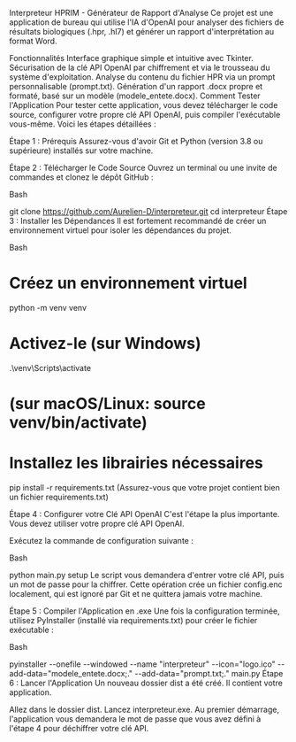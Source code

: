 Interpreteur HPRIM - Générateur de Rapport d'Analyse
Ce projet est une application de bureau qui utilise l'IA d'OpenAI pour analyser des fichiers de résultats biologiques (.hpr, .hl7) et générer un rapport d'interprétation au format Word.

Fonctionnalités
Interface graphique simple et intuitive avec Tkinter. 
Sécurisation de la clé API OpenAI par chiffrement et via le trousseau du système d'exploitation. 
Analyse du contenu du fichier HPR via un prompt personnalisable (prompt.txt). 
Génération d'un rapport .docx propre et formaté, basé sur un modèle (modele_entete.docx). 
Comment Tester l'Application
Pour tester cette application, vous devez télécharger le code source, configurer votre propre clé API OpenAI, puis compiler l'exécutable vous-même. Voici les étapes détaillées :

Étape 1 : Prérequis
Assurez-vous d'avoir Git et Python (version 3.8 ou supérieure) installés sur votre machine.

Étape 2 : Télécharger le Code Source
Ouvrez un terminal ou une invite de commandes et clonez le dépôt GitHub :

Bash

git clone https://github.com/Aurelien-D/interpreteur.git
cd interpreteur
Étape 3 : Installer les Dépendances
Il est fortement recommandé de créer un environnement virtuel pour isoler les dépendances du projet.

Bash

# Créez un environnement virtuel
python -m venv venv

# Activez-le (sur Windows)
.\venv\Scripts\activate
# (sur macOS/Linux: source venv/bin/activate)

# Installez les librairies nécessaires
pip install -r requirements.txt
(Assurez-vous que votre projet contient bien un fichier requirements.txt)

Étape 4 : Configurer votre Clé API OpenAI
C'est l'étape la plus importante. Vous devez utiliser votre propre clé API OpenAI.

Exécutez la commande de configuration suivante :

Bash

python main.py setup
Le script vous demandera d'entrer votre clé API, puis un mot de passe pour la chiffrer. Cette opération crée un fichier config.enc localement, qui est ignoré par Git et ne quittera jamais votre machine.

Étape 5 : Compiler l'Application en .exe
Une fois la configuration terminée, utilisez PyInstaller (installé via requirements.txt) pour créer le fichier exécutable :

Bash

pyinstaller --onefile --windowed --name "interpreteur" --icon="logo.ico" --add-data="modele_entete.docx;." --add-data="prompt.txt;." main.py
Étape 6 : Lancer l'Application
Un nouveau dossier dist a été créé. Il contient votre application.

Allez dans le dossier dist.
Lancez interpreteur.exe.
Au premier démarrage, l'application vous demandera le mot de passe que vous avez défini à l'étape 4 pour déchiffrer votre clé API.
